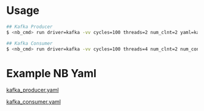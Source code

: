 # Usage

```bash
## Kafka Producer
$ <nb_cmd> run driver=kafka -vv cycles=100 threads=2 num_clnt=2 yaml=kafka_producer.yaml config=kafka_config.properties bootstrap_server=PLAINTEXT://10.166.90.94:9092

## Kafka Consumer
$ <nb_cmd> run driver=kafka -vv cycles=100 threads=4 num_clnt=2 num_cons_grp=2 yaml=kafka_producer.yaml config=kafka_config.properties bootstrap_server=PLAINTEXT://10.166.90.94:9092
```

# Example NB Yaml

[kafka_producer.yaml](./kafka_producer.yaml)

[kafka_consumer.yaml](./kafka_consumer.yaml)
